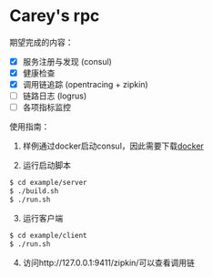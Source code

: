 # Carey's rpc

期望完成的内容：

- [x] 服务注册与发现 (consul)
- [x] 健康检查
- [x] 调用链追踪 (opentracing + zipkin)
- [ ] 链路日志 (logrus)
- [ ] 各项指标监控

使用指南：

1. 样例通过docker启动consul，因此需要下载[docker](https://www.docker.com/get-started)

2. 运行启动脚本

```bash
$ cd example/server
$ ./build.sh
$ ./run.sh
```

3. 运行客户端

```bash
$ cd example/client
$ ./run.sh
```

4. 访问http://127.0.0.1:9411/zipkin/可以查看调用链